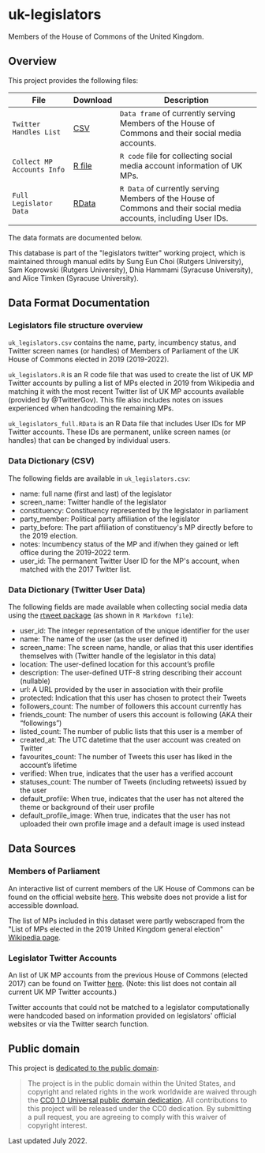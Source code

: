 # uk-legislators
Members of the House of Commons of the United Kingdom.



Overview
--------
<!-- Comment: provide a brief and helpful project overview -->

This project provides the following files:

File | Download | Description
---- | -------- | -----------
`Twitter Handles List` | [CSV](https://github.com/AliceTimken/uk-legislators/blob/a1627845b0dfd931b85912841094a9c26d2b36c3/uk_legislators.csv) | `Data frame` of currently serving Members of the House of Commons and their social media accounts.
`Collect MP Accounts Info` | [R file](https://github.com/AliceTimken/uk-legislators/blob/a1627845b0dfd931b85912841094a9c26d2b36c3/uk_legislators.R) | `R code` file for collecting social media account information of UK MPs.
`Full Legislator Data` | [RData](https://github.com/AliceTimken/uk-legislators/blob/a1627845b0dfd931b85912841094a9c26d2b36c3/uk_legislators_full.RData) | `R Data` of currently serving Members of the House of Commons and their social media accounts, including User IDs.

The data formats are documented below.

This database is part of the "legislators twitter" working project, which is maintained through manual edits by Sung Eun Choi (Rutgers University), Sam Koprowski (Rutgers University), Dhia Hammami (Syracuse University), and Alice Timken (Syracuse University).



Data Format Documentation
-------------------------
<!-- Comment: describe data files and variables -->

### Legislators file structure overview

`uk_legislators.csv` contains the name, party, incumbency status, and Twitter screen names (or handles) of Members of Parliament of the UK House of Commons elected in 2019 (2019-2022).

`uk_legislators.R` is an R code file that was used to create the list of UK MP Twitter accounts by pulling a list of MPs elected in 2019 from Wikipedia and matching it with the most recent Twitter list of UK MP accounts available (provided by @TwitterGov). This file also includes notes on issues experienced when handcoding the remaining MPs.

`uk_legislators_full.RData` is an R Data file that includes User IDs for MP Twitter accounts. These IDs are permanent, unlike screen names (or handles) that can be changed by individual users.


### Data Dictionary (CSV)

The following fields are available in `uk_legislators.csv`:


* name: full name (first and last) of the legislator
* screen_name: Twitter handle of the legislator
* constituency: Constituency represented by the legislator in parliament
* party_member: Political party affiliation of the legislator 
* party_before: The part affiliation of constituency's MP directly before to the 2019 election.
* notes: Incumbency status of the MP and if/when they gained or left office during the 2019-2022 term.
* user_id: The permanent Twitter User ID for the MP's account, when matched with the 2017 Twitter list.




### Data Dictionary (Twitter User Data)

The following fields are made available when collecting social media data using the [rtweet package](https://www.rdocumentation.org/packages/rtweet/versions/0.7.0) (as shown in `R Markdown file`):

* user_id: The integer representation of the unique identifier for the user               
* name: The name of the user (as the user defined it)
* screen_name: The screen name, handle, or alias that this user identifies themselves with (Twitter handle of the legislator in this data)
* location: The user-defined location for this account’s profile
* description: The user-defined UTF-8 string describing their account (nullable)
* url: A URL provided by the user in association with their profile       
* protected: Indication that this user has chosen to protect their Tweets
* followers_count: The number of followers this account currently has
* friends_count: The number of users this account is following (AKA their “followings”)
* listed_count: The number of public lists that this user is a member of
* created_at: The UTC datetime that the user account was created on Twitter
* favourites_count: The number of Tweets this user has liked in the account’s lifetime     
* verified: When true, indicates that the user has a verified account
* statuses_count: The number of Tweets (including retweets) issued by the user
* default_profile: When true, indicates that the user has not altered the theme or background of their user profile
* default_profile_image: When true, indicates that the user has not uploaded their own profile image and a default image is used instead


Data Sources
-------------------------
<!-- Comment: describe data sources -->

### Members of Parliament

An interactive list of current members of the UK House of Commons can be found on the official website [here](https://members.parliament.uk/members/Commons). This website does not provide a list for accessible download.

The list of MPs included in this dataset were partly webscraped from the "List of MPs elected in the 2019 United Kingdom general election" [Wikipedia page](https://en.wikipedia.org/wiki/List_of_MPs_elected_in_the_2019_United_Kingdom_general_election).


### Legislator Twitter Accounts

An list of UK MP accounts from the previous House of Commons (elected 2017) can be found on Twitter [here](https://twitter.com/i/lists/217199644). (Note: this list does not contain all current UK MP Twitter accounts.)

Twitter accounts that could not be matched to a legislator computationally were handcoded based on information provided on legislators' official websites or via the Twitter search function.


## Public domain

This project is [dedicated to the public domain](LICENSE):

> The project is in the public domain within the United States, and copyright and related rights in the work worldwide are waived through the [CC0 1.0 Universal public domain dedication](http://creativecommons.org/publicdomain/zero/1.0/).
> All contributions to this project will be released under the CC0 dedication. By submitting a pull request, you are agreeing to comply with this waiver of copyright interest.


Last updated July 2022.
